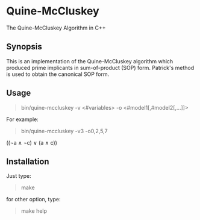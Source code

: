 # Quine-McCluskey
The Quine-McCluskey Algorithm in C++

## Synopsis

This is an implementation of the Quine-McCluskey algorithm which produced prime implicants in sum-of-product (SOP) form. Patrick's method is used to obtain the canonical SOP form.

## Usage

> bin/quine-mccluskey -v <#variables> -o <#model1[,#model2[,...]]>

For example:
> bin/quine-mccluskey -v3 -o0,2,5,7

((¬a ∧ ¬c)  ∨  (a ∧ c))

## Installation

Just type:
> make

for other option, type:
> make help

